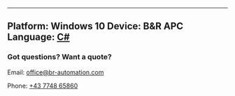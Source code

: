 
---
Platform: Windows 10
Device: B&R APC
Language: [C#](/azure-iothub-windows-c#-instructions-B&R-apc.md)
---
  


### Got questions? Want a quote?
Email: [office@br-automation.com](mailto:office@br-automation.com)

Phone: [+43 7748 65860](callto:+43774865860)
